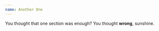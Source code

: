 ```yaml
---
name: Another One
---
```


You thought that one section was enough? You thought **wrong**, sunshine.
